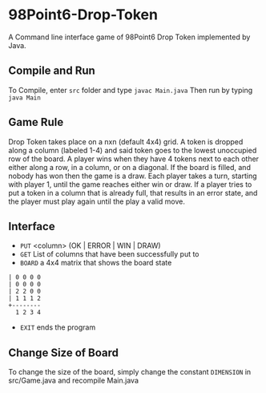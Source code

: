 # 98Point6-Drop-Token
A Command line interface game of 98Point6 Drop Token implemented by Java.

## Compile and Run
To Compile, enter `src` folder and type `javac Main.java`
Then run by typing `java Main`

## Game Rule
Drop Token takes place on a nxn (default 4x4) grid. A token is dropped along a column (labeled 1-4) and said token goes to the lowest unoccupied row of the board. A player wins when they have 4 tokens next to each other either along a row, in a column, or on a diagonal. If the board is filled, and nobody has won then the game is a draw. Each player takes a turn, starting with player 1, until the game reaches either win or draw. If a player tries to put a token in a column that is already full, that results in an error state, and the player must play again until the play a valid move.

## Interface
- `PUT` \<column\> (OK | ERROR | WIN | DRAW)
- `GET` List of columns that have been successfully put to
- `BOARD` a 4x4 matrix that shows the board state
```
| 0 0 0 0
| 0 0 0 0
| 2 2 0 0
| 1 1 1 2
+--------
  1 2 3 4
```
- `EXIT` ends the program

## Change Size of Board
To change the size of the board, simply change the constant `DIMENSION` in src/Game.java and recompile Main.java
